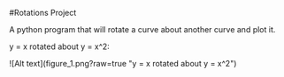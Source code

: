 #Rotations Project

<p>A python program that will rotate a curve about another curve and plot it.</p>

<p>y = x rotated about y = x^2:</p>
![Alt text](figure_1.png?raw=true "y = x rotated about y = x^2")
